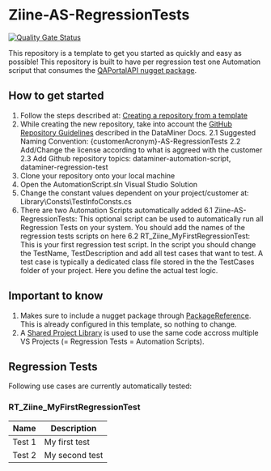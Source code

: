 # Ziine-AS-RegressionTests


[![Quality Gate Status](https://sonarcloud.io/api/project_badges/measure?project=SkylineCommunications_YLE-AS-RegressionTests&metric=alert_status&token=22a547c07150f6ec9c7e326e72ab3061e2b69a0b)](https://sonarcloud.io/summary/new_code?id=SkylineCommunications_YLE-AS-RegressionTests)

This repository is a template to get you started as quickly and easy as possible!
This repository is built to have per regression test one Automation scriput that consumes the [QAPortalAPI nugget package](https://github.com/SkylineCommunications/Skyline.DataMiner.Utils.QAPortalAPI).

## How to get started

1. Follow the steps described at: [Creating a repository from a template](https://docs.github.com/en/repositories/creating-and-managing-repositories/creating-a-repository-from-a-template#creating-a-repository-from-a-template)
2. While creating the new repository, take into account the [GitHub Repository Guidelines](https://docs.dataminer.services/develop/CICD/Skyline%20Communications/Github/Use_Github_Guidelines.html) described in the DataMiner Docs. 
  2.1 Suggested Naming Convention: {customerAcronym}-AS-RegressionTests
  2.2 Add/Change the license according to what is aggreed with the customer
  2.3 Add Github repository topics: dataminer-automation-script, dataminer-regression-test
3. Clone your repository onto your local machine
4. Open the AutomationScript.sln Visual Studio Solution
5. Change the constant values dependent on your project/customer at: Library\Consts\TestInfoConsts.cs
6. There are two Automation Scripts automatically added
  6.1 Ziine-AS-RegressionTests: This optional script can be used to automatically run all Regression Tests on your system. You should add the names of the regression tests scripts on here
  6.2 RT_Ziine_MyFirstRegressionTest: This is your first regression test script. In the script you should change the TestName, TestDescription and add all test cases that want to test. A test case is typically a dedicated class file stored in the the TestCases folder of your project. Here you define the actual test logic.

## Important to know

1. Makes sure to include a nugget package through [PackageReference](https://learn.microsoft.com/en-us/nuget/consume-packages/package-references-in-project-files). This is already configured in this template, so nothing to change.
2. A [Shared Project Library](https://learn.microsoft.com/en-us/xamarin/cross-platform/app-fundamentals/shared-projects?tabs=windows#what-is-a-shared-project) is used to use the same code accross multiple VS Projects (= Regression Tests = Automation Scripts).

## Regression Tests

Following use cases are currently automatically tested:

### RT_Ziine_MyFirstRegressionTest

| Name | Description |
|--|--|
|Test 1|My first test|
|Test 2|My second test|

